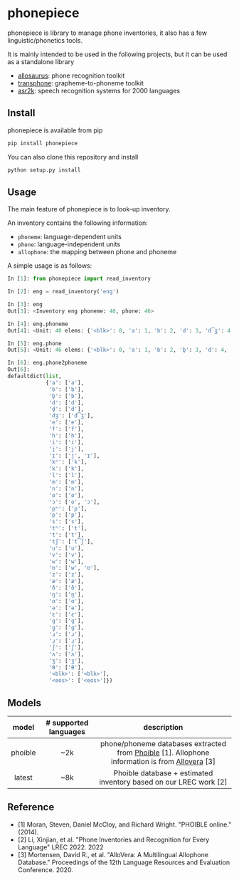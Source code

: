 # phonepiece

phonepiece is library to manage phone inventories, it also has a few linguistic/phonetics tools.

It is mainly intended to be used in the following projects, but it can be used as a standalone library

- [allosaurus](https://github.com/xinjli/allosaurus): phone recognition toolkit
- [transphone](https://github.com/xinjli/transphone): grapheme-to-phoneme toolkit
- [asr2k](https://github.com/xinjli/asr2k): speech recognition systems for 2000 languages

## Install

phonepiece is available from pip

```bash
pip install phonepiece
```
You can also clone this repository and install

```bash
python setup.py install
```

## Usage

The main feature of phonepiece is to look-up inventory.

An inventory contains the following information:

- `phoneme`: language-dependent units
- `phone`: language-independent units
- `allophone`: the mapping between phone and phoneme

A simple usage is as follows:

```python
In [1]: from phonepiece import read_inventory                                                                                                   

In [2]: eng = read_inventory('eng')                                                                                                             

In [3]: eng                                                                                                                                     
Out[3]: <Inventory eng phoneme: 40, phone: 46>

In [4]: eng.phoneme                                                                                                                             
Out[4]: <Unit: 40 elems: {'<blk>': 0, 'a': 1, 'b': 2, 'd': 3, 'd͡ʒ': 4, 'e': 5, 'f': 6, 'h': 7, 'i': 8, 'j': 9, 'k': 10, 'l': 11, 'm': 12, 'n': 13, 'o': 14, 'p': 15, 's': 16, 't': 17, 't͡ʃ': 18, 'u': 19, 'v': 20, 'w': 21, 'z': 22, 'æ': 23, 'ð': 24, 'ŋ': 25, 'ɑ': 26, 'ɔ': 27, 'ə': 28, 'ɛ': 29, 'ɡ': 30, 'ɪ': 31, 'ɹ': 32, 'ɹ̩': 33, 'ʃ': 34, 'ʊ': 35, 'ʌ': 36, 'ʒ': 37, 'θ': 38, '<eos>': 39}>

In [5]: eng.phone                                                                                                                               
Out[5]: <Unit: 46 elems: {'<blk>': 0, 'a': 1, 'b': 2, 'b̥': 3, 'd': 4, 'dʒ': 5, 'd̥': 6, 'e': 7, 'f': 8, 'g': 9, 'h': 10, 'i': 11, 'j': 12, 'k': 13, 'kʰ': 14, 'l': 15, 'm': 16, 'n': 17, 'o': 18, 'p': 19, 'pʰ': 20, 's': 21, 't': 22, 'tʃ': 23, 'tʰ': 24, 'u': 25, 'v': 26, 'w': 27, 'z': 28, 'æ': 29, 'ð': 30, 'ŋ': 31, 'ɑ': 32, 'ɔ': 33, 'ə': 34, 'ɛ': 35, 'ɡ̥': 36, 'ɪ': 37, 'ɹ': 38, 'ɹ̩': 39, 'ʃ': 40, 'ʊ': 41, 'ʌ': 42, 'ʒ': 43, 'θ': 44, '<eos>': 45}>

In [6]: eng.phone2phoneme                                                                                                                       
Out[6]: 
defaultdict(list,
            {'a': ['a'],
             'b': ['b'],
             'b̥': ['b'],
             'd': ['d'],
             'd̥': ['d'],
             'dʒ': ['d͡ʒ'],
             'e': ['e'],
             'f': ['f'],
             'h': ['h'],
             'i': ['i'],
             'j': ['j'],
             'ɪ': ['j', 'ɪ'],
             'kʰ': ['k'],
             'k': ['k'],
             'l': ['l'],
             'm': ['m'],
             'n': ['n'],
             'o': ['o'],
             'ɔ': ['o', 'ɔ'],
             'pʰ': ['p'],
             'p': ['p'],
             's': ['s'],
             'tʰ': ['t'],
             't': ['t'],
             'tʃ': ['t͡ʃ'],
             'u': ['u'],
             'v': ['v'],
             'w': ['w'],
             'ʊ': ['w', 'ʊ'],
             'z': ['z'],
             'æ': ['æ'],
             'ð': ['ð'],
             'ŋ': ['ŋ'],
             'ɑ': ['ɑ'],
             'ə': ['ə'],
             'ɛ': ['ɛ'],
             'g': ['ɡ'],
             'ɡ̥': ['ɡ'],
             'ɹ': ['ɹ'],
             'ɹ̩': ['ɹ̩'],
             'ʃ': ['ʃ'],
             'ʌ': ['ʌ'],
             'ʒ': ['ʒ'],
             'θ': ['θ'],
             '<blk>': ['<blk>'],
             '<eos>': ['<eos>']})
```

## Models

| model | # supported languages |                                                                          description                                                                          |
| :----: |:---------------------:|:-------------------------------------------------------------------------------------------------------------------------------------------------------------:|
| phoible |          ~2k          | phone/phoneme databases extracted from [Phoible](https://phoible.org/) [1]. Allophone information is from [Allovera](https://github.com/dmort27/allovera) [3] |
| latest |          ~8k          |                                               Phoible database + estimated inventory based on our LREC work [2]                                               |

## Reference

- [1] Moran, Steven, Daniel McCloy, and Richard Wright. "PHOIBLE online." (2014).
- [2] Li, Xinjian, et al. "Phone Inventories and Recognition for Every Language" LREC 2022. 2022
- [3] Mortensen, David R., et al. "AlloVera: A Multilingual Allophone Database." Proceedings of the 12th Language Resources and Evaluation Conference. 2020.
